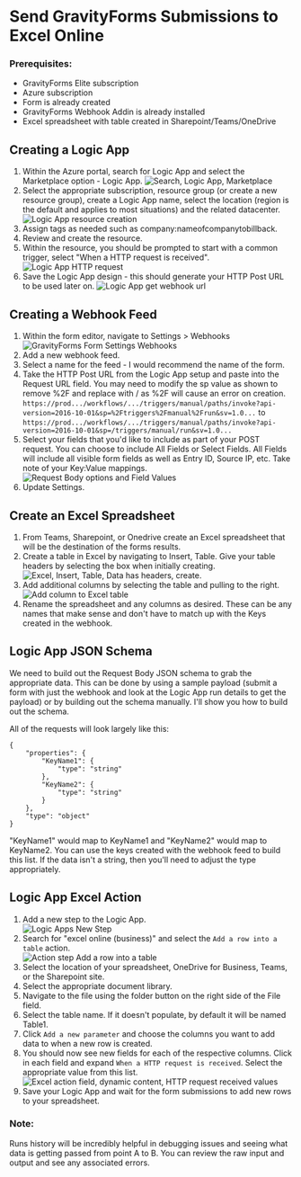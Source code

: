# Send GravityForms Submissions to Excel Online

### Prerequisites:
- GravityForms Elite subscription
- Azure subscription
- Form is already created
- GravityForms Webhook Addin is already installed
- Excel spreadsheet with table created in Sharepoint/Teams/OneDrive

## Creating a Logic App
1. Within the Azure portal, search for Logic App and select the Marketplace option - Logic App. <img src=LogicApp_1.png alt="Search, Logic App, Marketplace"/>
2. Select the appropriate subscription, resource group (or create a new resource group), create a Logic App name, select the location (region is the default and applies to most situations) and the related datacenter. <img src=LogicApp_2.png alt="Logic App resource creation"/>
3. Assign tags as needed such as company:nameofcompanytobillback.
4. Review and create the resource.
5. Within the resource, you should be prompted to start with a common trigger, select "When a HTTP request is received". <img src=LogicApp_5.png alt="Logic App HTTP request"/>
6. Save the Logic App design - this should generate your HTTP Post URL to be used later on. <img src="LogicApp_6.png" alt="Logic App get webhook url"/>

## Creating a Webhook Feed 
1. Within the form editor, navigate to Settings > Webhooks </br> <img src="WebhookFeed_1.png" alt="GravityForms Form Settings Webhooks">
2. Add a new webhook feed.
3. Select a name for the feed - I would recommend the name of the form.
4. Take the HTTP Post URL from the Logic App setup and paste into the Request URL field. You may need to modify the sp value as shown to remove %2F and replace with / as %2F will cause an error on creation.
`https://prod.../workflows/.../triggers/manual/paths/invoke?api-version=2016-10-01&sp=%2Ftriggers%2Fmanual%2Frun&sv=1.0...` to `https://prod.../workflows/.../triggers/manual/paths/invoke?api-version=2016-10-01&sp=/triggers/manual/run&sv=1.0...`
5. Select your fields that you'd like to include as part of your POST request. You can choose to include All Fields or Select Fields. All Fields will include all visible form fields as well as Entry ID, Source IP, etc. Take note of your Key:Value mappings. </br> <img src="WebhookFeed_2.png" alt="Request Body options and Field Values"/>
6. Update Settings.

## Create an Excel Spreadsheet
1. From Teams, Sharepoint, or Onedrive create an Excel spreadsheet that will be the destination of the forms results.
2. Create a table in Excel by navigating to Insert, Table. Give your table headers by selecting the box when initially creating. </br> <img src="ExcelTable.gif" alt="Excel, Insert, Table, Data has headers, create."/>
3. Add additional columns by selecting the table and pulling to the right. </br> <img src="ExcelTable_1.png" alt="Add column to Excel table"/>
4. Rename the spreadsheet and any columns as desired. These can be any names that make sense and don't have to match up with the Keys created in the webhook.

## Logic App JSON Schema
We need to build out the Request Body JSON schema to grab the appropriate data. This can be done by using a sample payload (submit a form with just the webhook and look at the Logic App run details to get the payload) or by building out the schema manually. I'll show you how to build out the schema.

All of the requests will look largely like this:
```
{
    "properties": {
        "KeyName1": {
            "type": "string"
        },
        "KeyName2": {
            "type": "string"
        }
    },
    "type": "object"
}
```
"KeyName1" would map to KeyName1 and "KeyName2" would map to KeyName2. You can use the keys created with the webhook feed to build this list. If the data isn't a string, then you'll need to adjust the type appropriately.

## Logic App Excel Action
1. Add a new step to the Logic App. </br> <img src="LogicAppExcelAction_1.png" alt="Logic Apps New Step"/>
2. Search for "excel online (business)" and select the `Add a row into a table` action. </br> <img src="LogicAppExcelAction_2.png" alt="Action step Add a row into a table"/>
3. Select the location of your spreadsheet, OneDrive for Business, Teams, or the Sharepoint site.
4. Select the appropriate document library.
5. Navigate to the file using the folder button on the right side of the File field.
6. Select the table name. If it doesn't populate, by default it will be named Table1.
7. Click `Add a new parameter` and choose the columns you want to add data to when a new row is created.
8. You should now see new fields for each of the respective columns. Click in each field and expand `When a HTTP request is received`. Select the appropriate value from this list. </br> <img src="LogicAppExcelAction_3.png" alt="Excel action field, dynamic content, HTTP request received values"/>
9. Save your Logic App and wait for the form submissions to add new rows to your spreadsheet.

### Note:
Runs history will be incredibly helpful in debugging issues and seeing what data is getting passed from point A to B. You can review the raw input and output and see any associated errors.
